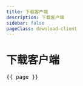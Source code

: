 ```yaml
---
title: 下载客户端
description: 下载客户端
sidebar: false
pageClass: download-client
---
```


# 下载客户端

<script setup>
import { useData } from 'vitepress'

const { page } = useData()
</script>

<pre>{{ page }}</pre>
